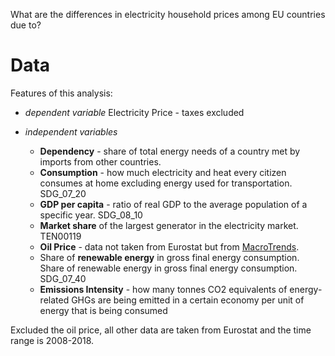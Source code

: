 What are the differences in electricity household prices among EU countries due to?

# Data
Features of this analysis:

- *dependent variable* 
  Electricity Price - taxes excluded

- *independent variables*
  * **Dependency** - share of total energy needs of a country met by imports from other countries.
  * **Consumption** - how much electricity and heat every citizen consumes at home excluding energy used for transportation. SDG_07_20
  * **GDP per capita** - ratio of real GDP to the average population of a specific year. SDG_08_10
  * **Market share** of the largest generator in the electricity market. TEN00119
  * **Oil Price** - data not taken from Eurostat but from [MacroTrends](https://www.macrotrends.net/1369/crude-oil-price-history-chart).
  * Share of **renewable energy** in gross final energy consumption. Share of renewable energy in gross final energy consumption. SDG_07_40
  * **Emissions Intensity** - how many tonnes CO2 equivalents of energy-related GHGs are being emitted in a certain economy per unit of energy that is being consumed
  
Excluded the oil price, all other data are taken from Eurostat and the time range is 2008-2018.
